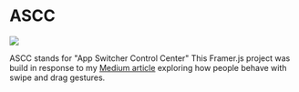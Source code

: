 # ASCC

![](https://d13yacurqjgara.cloudfront.net/users/120792/screenshots/1983390/ascc.gif)

ASCC stands for "App Switcher Control Center" This Framer.js project was build in response to my <a href="https://medium.com/@joshmtucker/adding-another-dimension-4fe2ca0b54d1">Medium article</a> exploring how people behave with swipe and drag gestures. 
